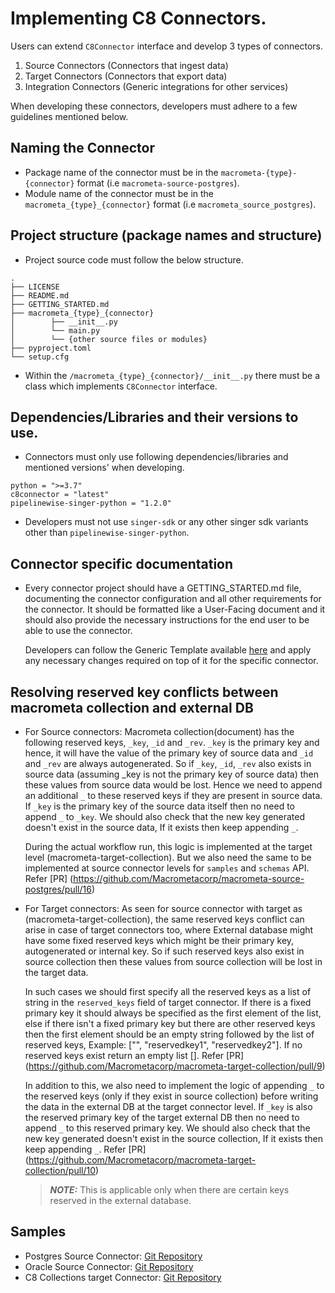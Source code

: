 # Implementing C8 Connectors.

Users can extend `C8Connector` interface and develop 3 types of connectors.

1. Source Connectors (Connectors that ingest data)
2. Target Connectors (Connectors that export data)
3. Integration Connectors (Generic integrations for other services)

When developing these connectors, developers must adhere to a few guidelines mentioned below.

## Naming the Connector

- Package name of the connector must be in the `macrometa-{type}-{connector}` format (i.e `macrometa-source-postgres`).
- Module name of the connector must be in the `macrometa_{type}_{connector}` format (i.e `macrometa_source_postgres`).

## Project structure (package names and structure)

- Project source code must follow the below structure.
```text
.
├── LICENSE
├── README.md
├── GETTING_STARTED.md
├── macrometa_{type}_{connector}
│        ├── __init__.py
│        └── main.py
│        └── {other source files or modules}
├── pyproject.toml
└── setup.cfg
```
- Within the `/macrometa_{type}_{connector}/__init__.py` there must be a class which implements `C8Connector` interface.

## Dependencies/Libraries and their versions to use.

- Connectors must only use following dependencies/libraries and mentioned versions' when developing.
```text
python = ">=3.7"
c8connector = "latest"
pipelinewise-singer-python = "1.2.0"
```
- Developers must not use `singer-sdk` or any other singer sdk variants other than `pipelinewise-singer-python`.

## Connector specific documentation

- Every connector project should have a GETTING_STARTED.md file, documenting the connector configuration and all other requirements for the connector.
  It should be formatted like a User-Facing document and it should also provide the necessary instructions for the end user to be able to use the connector.
  
  Developers can follow the Generic Template available [here](https://github.com/Macrometacorp/c8connector/blob/main/GETTING_STARTED.md) and apply any necessary changes required on top of it for the specific connector.

## Resolving reserved key conflicts between macrometa collection and external DB

- For Source connectors:
  Macrometa collection(document) has the following reserved keys, `_key`, `_id` and `_rev`. `_key` is the primary key and hence, it will have the value of the primary key of source data and `_id` and `_rev` are always autogenerated. So if `_key`, `_id`, `_rev` also exists in source data (assuming _key is not the primary key of source data) then these values from source data would be lost.
  Hence we need to append an additional `_` to these reserved keys if they are present in source data. If `_key` is the primary key of the source data itself then no need to append `_` to `_key`. We should also check that the new key generated doesn't exist in the source data, If it exists then keep appending `_`.
  
  During the actual workflow run, this logic is implemented at the target level (macrometa-target-collection). But we also need the same to be implemented at source connector levels for `samples` and `schemas` API.
  Refer [PR] (https://github.com/Macrometacorp/macrometa-source-postgres/pull/16)


- For Target connectors:
  As seen for source connector with target as (macrometa-target-collection), the same reserved keys conflict can arise in case of target connectors too, where External database might have some fixed reserved keys which might be their primary key, autogenerated or internal key. So if such reserved keys also exist in source collection then these values from source collection will be lost in the target data.
  
  In such cases we should first specify all the reserved keys as a list of string in the `reserved_keys` field of target connector. If there is a fixed primary key it should always be specified as the first element of the list, else if there isn't a fixed primary key but there are other reserved keys then the first element should be an empty string followed by the list of reserved keys, Example: ["", "reservedkey1", "reservedkey2"]. If no reserved keys exist return an empty list []. Refer [PR] (https://github.com/Macrometacorp/macrometa-target-collection/pull/9)

  In addition to this, we also need to implement the logic of appending `_` to the reserved keys (only if they exist in source collection) before writing the data in the external DB at the target connector level. If `_key` is also the reserved primary key of the target external DB then no need to append `_` to this reserved primary key. We should also check that the new key generated doesn't exist in the source collection, If it exists then keep appending `_`. Refer [PR] (https://github.com/Macrometacorp/macrometa-target-collection/pull/10)

  > **_NOTE:_** This is applicable only when there are certain keys reserved in the external database.

## Samples
- Postgres Source Connector: [Git Repository](https://github.com/Macrometacorp/macrometa-source-postgres)
- Oracle Source Connector: [Git Repository](https://github.com/Macrometacorp/macrometa-source-oracle)
- C8 Collections target Connector: [Git Repository](https://github.com/Macrometacorp/macrometa-target-collection)
